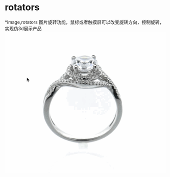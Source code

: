 # rotators
*image,rotators
图片旋转功能，鼠标或者触摸屏可以改变旋转方向，控制旋转， 实现伪3d展示产品
![image](https://github.com/hong1002/rotators/blob/master/show.gif)
